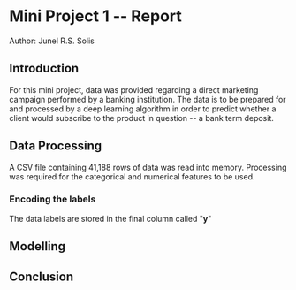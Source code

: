 # Mini Project 1 -- Report

Author: Junel R.S. Solis

## Introduction

For this mini project, data was provided regarding a direct marketing campaign performed by a banking institution. The data is to be prepared for and processed by a deep learning algorithm in order to predict whether a client would subscribe to the product in question -- a bank term deposit.

## Data Processing

A CSV file containing 41,188 rows of data was read into memory. Processing was required for the categorical and numerical features to be used.

### Encoding the labels

The data labels are stored in the final column called "**y**"

## Modelling

## Conclusion
